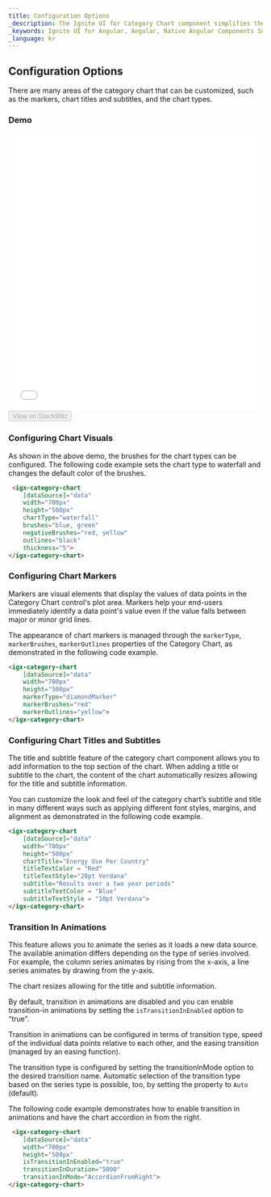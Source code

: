 ```yaml
---
title: Configuration Options
_description: The Ignite UI for Category Chart component simplifies the complexities of the data visualization domain into manageable API so that a user can bind a collection of data, a group of collections, and a data property, and let the charting control do the rest.
_keywords: Ignite UI for Angular, Angular, Native Angular Components Suite, Native Angular Controls, Native Angular Components, Native Angular Components Library, Angular Chart, Angular Chart Control, Angular Chart Example, Angular Grid Component, Angular Chart Component, Angular Category Chart
_language: kr
---
```

## Configuration Options

There are many areas of the category chart that can be customized, such as the markers, chart titles and subtitles, and the chart types.

### Demo
<div class="sample-container" style="height: 550px">
    <iframe id="category-chart-config-options-sample-iframe" src='{environment:demosBaseUrl}/category-chart-config-options-sample' width="100%" height="100%" seamless frameBorder="0" onload="onSampleIframeContentLoaded(this);"></iframe>
</div>
<div>
    <button data-localize="stackblitz" disabled class="stackblitz-btn"   data-iframe-id="category-chart-config-options-sample-iframe" data-demos-base-url="{environment:demosBaseUrl}">View on StackBlitz
    </button>
</div>

### Configuring Chart Visuals

As shown in the above demo, the brushes for the chart types can be configured. The following code example sets the chart type to waterfall and changes the default color of the brushes.

```html
 <igx-category-chart
    [dataSource]="data"
    width="700px"
    height="500px"
    chartType="waterfall"
	brushes="blue, green"
	negativeBrushes="red, yellow"
	outlines="black"
	thickness="5">
</igx-category-chart>
```

### Configuring Chart Markers

Markers are visual elements that display the values of data points in the Category Chart control's plot area. Markers help your end-users immediately identify a data point's value even if the value falls between major or minor grid lines.

The appearance of chart markers is managed through the `markerType`, `markerBrushes`, `markerOutlines` properties of the Category Chart, as demonstrated in the following code example.

```html
<igx-category-chart
    [dataSource]="data"
    width="700px"
    height="500px"
    markerType="diamondMarker"
    markerBrushes="red"
    markerOutlines="yellow">
</igx-category-chart>
```

### Configuring Chart Titles and Subtitles

The title and subtitle feature of the category chart component allows you to add information to the top section of the chart.
When adding a title or subtitle to the chart, the content of the chart automatically resizes allowing for the title and subtitle information.

You can customize the look and feel of the category chart’s subtitle and title in many different ways such as applying different font styles, margins, and alignment as demonstrated in the following code example.


```html
<igx-category-chart
    [dataSource]="data"
    width="700px"
    height="500px"
    chartTitle="Energy Use Per Country"
    titleTextColor = "Red"
    titleTextStyle="20pt Verdana"
    subtitle="Results over a two year periods"
    subtitleTextColor = "Blue"
    subtitleTextStyle = "10pt Verdana">
</igx-category-chart>
```

### Transition In Animations

This feature allows you to animate the series as it loads a new data source. The available animation differs depending on the type of series involved. For example, the column series animates by rising from the x-axis, a line series animates by drawing from the y-axis.

The chart resizes allowing for the title and subtitle information.

By default, transition in animations are disabled and you can enable transition-in animations by setting the `isTransitionInEnabled` option to “true”.

Transition in animations can be configured in terms of transition type, speed of the individual data points relative to each other, and the easing transition (managed by an easing function).

The transition type is configured by setting the transitionInMode option to the desired transition name. Automatic selection of the transition type based on the series type is possible, too, by setting the property to `Auto` (default).

The following code example demonstrates how to enable transition in animations and have the chart accordion in from the right.

```html
 <igx-category-chart
    [dataSource]="data"
    width="700px"
    height="500px"
    isTransitionInEnabled="true"
    transitionInDuration="5000"
    transitionInMode="AccordionFromRight">
</igx-category-chart>
```